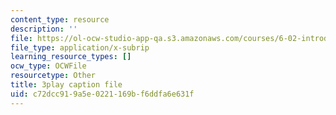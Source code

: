 ```yaml
---
content_type: resource
description: ''
file: https://ol-ocw-studio-app-qa.s3.amazonaws.com/courses/6-02-introduction-to-eecs-ii-digital-communication-systems-fall-2012/c72dcc919a5e0221169bf6ddfa6e631f_oIezCGjxV3A.srt
file_type: application/x-subrip
learning_resource_types: []
ocw_type: OCWFile
resourcetype: Other
title: 3play caption file
uid: c72dcc91-9a5e-0221-169b-f6ddfa6e631f
---
```

